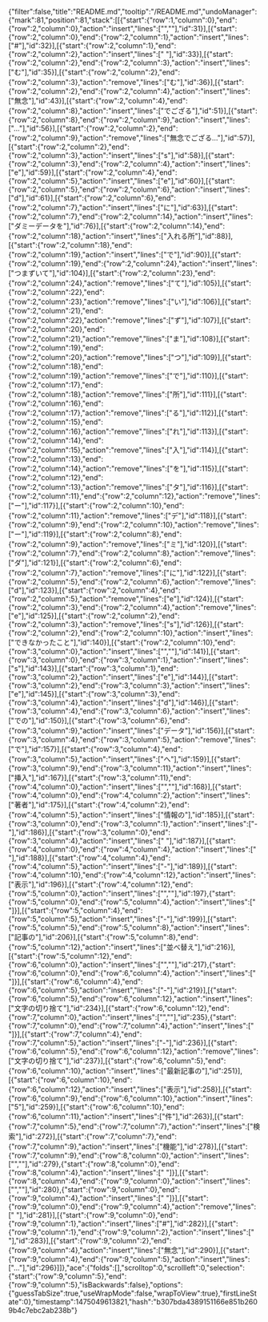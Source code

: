{"filter":false,"title":"README.md","tooltip":"/README.md","undoManager":{"mark":81,"position":81,"stack":[[{"start":{"row":1,"column":0},"end":{"row":2,"column":0},"action":"insert","lines":["",""],"id":31}],[{"start":{"row":2,"column":0},"end":{"row":2,"column":1},"action":"insert","lines":["#"],"id":32}],[{"start":{"row":2,"column":1},"end":{"row":2,"column":2},"action":"insert","lines":[" "],"id":33}],[{"start":{"row":2,"column":2},"end":{"row":2,"column":3},"action":"insert","lines":["む"],"id":35}],[{"start":{"row":2,"column":2},"end":{"row":2,"column":3},"action":"remove","lines":["む"],"id":36}],[{"start":{"row":2,"column":2},"end":{"row":2,"column":4},"action":"insert","lines":["無念"],"id":43}],[{"start":{"row":2,"column":4},"end":{"row":2,"column":8},"action":"insert","lines":["でござる"],"id":51}],[{"start":{"row":2,"column":8},"end":{"row":2,"column":9},"action":"insert","lines":["…"],"id":56}],[{"start":{"row":2,"column":2},"end":{"row":2,"column":9},"action":"remove","lines":["無念でござる…"],"id":57}],[{"start":{"row":2,"column":2},"end":{"row":2,"column":3},"action":"insert","lines":["s"],"id":58}],[{"start":{"row":2,"column":3},"end":{"row":2,"column":4},"action":"insert","lines":["e"],"id":59}],[{"start":{"row":2,"column":4},"end":{"row":2,"column":5},"action":"insert","lines":["e"],"id":60}],[{"start":{"row":2,"column":5},"end":{"row":2,"column":6},"action":"insert","lines":["d"],"id":61}],[{"start":{"row":2,"column":6},"end":{"row":2,"column":7},"action":"insert","lines":["に"],"id":63}],[{"start":{"row":2,"column":7},"end":{"row":2,"column":14},"action":"insert","lines":["ダミーデータを"],"id":76}],[{"start":{"row":2,"column":14},"end":{"row":2,"column":18},"action":"insert","lines":["入れる所"],"id":88}],[{"start":{"row":2,"column":18},"end":{"row":2,"column":19},"action":"insert","lines":["で"],"id":90}],[{"start":{"row":2,"column":19},"end":{"row":2,"column":24},"action":"insert","lines":["つまずいて"],"id":104}],[{"start":{"row":2,"column":23},"end":{"row":2,"column":24},"action":"remove","lines":["て"],"id":105}],[{"start":{"row":2,"column":22},"end":{"row":2,"column":23},"action":"remove","lines":["い"],"id":106}],[{"start":{"row":2,"column":21},"end":{"row":2,"column":22},"action":"remove","lines":["ず"],"id":107}],[{"start":{"row":2,"column":20},"end":{"row":2,"column":21},"action":"remove","lines":["ま"],"id":108}],[{"start":{"row":2,"column":19},"end":{"row":2,"column":20},"action":"remove","lines":["つ"],"id":109}],[{"start":{"row":2,"column":18},"end":{"row":2,"column":19},"action":"remove","lines":["で"],"id":110}],[{"start":{"row":2,"column":17},"end":{"row":2,"column":18},"action":"remove","lines":["所"],"id":111}],[{"start":{"row":2,"column":16},"end":{"row":2,"column":17},"action":"remove","lines":["る"],"id":112}],[{"start":{"row":2,"column":15},"end":{"row":2,"column":16},"action":"remove","lines":["れ"],"id":113}],[{"start":{"row":2,"column":14},"end":{"row":2,"column":15},"action":"remove","lines":["入"],"id":114}],[{"start":{"row":2,"column":13},"end":{"row":2,"column":14},"action":"remove","lines":["を"],"id":115}],[{"start":{"row":2,"column":12},"end":{"row":2,"column":13},"action":"remove","lines":["タ"],"id":116}],[{"start":{"row":2,"column":11},"end":{"row":2,"column":12},"action":"remove","lines":["ー"],"id":117}],[{"start":{"row":2,"column":10},"end":{"row":2,"column":11},"action":"remove","lines":["デ"],"id":118}],[{"start":{"row":2,"column":9},"end":{"row":2,"column":10},"action":"remove","lines":["ー"],"id":119}],[{"start":{"row":2,"column":8},"end":{"row":2,"column":9},"action":"remove","lines":["ミ"],"id":120}],[{"start":{"row":2,"column":7},"end":{"row":2,"column":8},"action":"remove","lines":["ダ"],"id":121}],[{"start":{"row":2,"column":6},"end":{"row":2,"column":7},"action":"remove","lines":["に"],"id":122}],[{"start":{"row":2,"column":5},"end":{"row":2,"column":6},"action":"remove","lines":["d"],"id":123}],[{"start":{"row":2,"column":4},"end":{"row":2,"column":5},"action":"remove","lines":["e"],"id":124}],[{"start":{"row":2,"column":3},"end":{"row":2,"column":4},"action":"remove","lines":["e"],"id":125}],[{"start":{"row":2,"column":2},"end":{"row":2,"column":3},"action":"remove","lines":["s"],"id":126}],[{"start":{"row":2,"column":2},"end":{"row":2,"column":10},"action":"insert","lines":["できなかったこと"],"id":140}],[{"start":{"row":2,"column":10},"end":{"row":3,"column":0},"action":"insert","lines":["",""],"id":141}],[{"start":{"row":3,"column":0},"end":{"row":3,"column":1},"action":"insert","lines":["s"],"id":143}],[{"start":{"row":3,"column":1},"end":{"row":3,"column":2},"action":"insert","lines":["e"],"id":144}],[{"start":{"row":3,"column":2},"end":{"row":3,"column":3},"action":"insert","lines":["e"],"id":145}],[{"start":{"row":3,"column":3},"end":{"row":3,"column":4},"action":"insert","lines":["d"],"id":146}],[{"start":{"row":3,"column":4},"end":{"row":3,"column":6},"action":"insert","lines":["での"],"id":150}],[{"start":{"row":3,"column":6},"end":{"row":3,"column":9},"action":"insert","lines":["データ"],"id":156}],[{"start":{"row":3,"column":4},"end":{"row":3,"column":5},"action":"remove","lines":["で"],"id":157}],[{"start":{"row":3,"column":4},"end":{"row":3,"column":5},"action":"insert","lines":["へ"],"id":159}],[{"start":{"row":3,"column":9},"end":{"row":3,"column":11},"action":"insert","lines":["挿入"],"id":167}],[{"start":{"row":3,"column":11},"end":{"row":4,"column":0},"action":"insert","lines":["",""],"id":168}],[{"start":{"row":4,"column":0},"end":{"row":4,"column":2},"action":"insert","lines":["著者"],"id":175}],[{"start":{"row":4,"column":2},"end":{"row":4,"column":5},"action":"insert","lines":["情報の"],"id":185}],[{"start":{"row":3,"column":0},"end":{"row":3,"column":1},"action":"insert","lines":["-"],"id":186}],[{"start":{"row":3,"column":0},"end":{"row":3,"column":4},"action":"insert","lines":["    "],"id":187}],[{"start":{"row":4,"column":0},"end":{"row":4,"column":4},"action":"insert","lines":["    "],"id":188}],[{"start":{"row":4,"column":4},"end":{"row":4,"column":5},"action":"insert","lines":["-"],"id":189}],[{"start":{"row":4,"column":10},"end":{"row":4,"column":12},"action":"insert","lines":["表示"],"id":196}],[{"start":{"row":4,"column":12},"end":{"row":5,"column":0},"action":"insert","lines":["",""],"id":197},{"start":{"row":5,"column":0},"end":{"row":5,"column":4},"action":"insert","lines":["    "]}],[{"start":{"row":5,"column":4},"end":{"row":5,"column":5},"action":"insert","lines":["-"],"id":199}],[{"start":{"row":5,"column":5},"end":{"row":5,"column":8},"action":"insert","lines":["記事の"],"id":206}],[{"start":{"row":5,"column":8},"end":{"row":5,"column":12},"action":"insert","lines":["並べ替え"],"id":216}],[{"start":{"row":5,"column":12},"end":{"row":6,"column":0},"action":"insert","lines":["",""],"id":217},{"start":{"row":6,"column":0},"end":{"row":6,"column":4},"action":"insert","lines":["    "]}],[{"start":{"row":6,"column":4},"end":{"row":6,"column":5},"action":"insert","lines":["-"],"id":219}],[{"start":{"row":6,"column":5},"end":{"row":6,"column":12},"action":"insert","lines":["文字の切り捨て"],"id":234}],[{"start":{"row":6,"column":12},"end":{"row":7,"column":0},"action":"insert","lines":["",""],"id":235},{"start":{"row":7,"column":0},"end":{"row":7,"column":4},"action":"insert","lines":["    "]}],[{"start":{"row":7,"column":4},"end":{"row":7,"column":5},"action":"insert","lines":["-"],"id":236}],[{"start":{"row":6,"column":5},"end":{"row":6,"column":12},"action":"remove","lines":["文字の切り捨て"],"id":237}],[{"start":{"row":6,"column":5},"end":{"row":6,"column":10},"action":"insert","lines":["最新記事の"],"id":251}],[{"start":{"row":6,"column":10},"end":{"row":6,"column":12},"action":"insert","lines":["表示"],"id":258}],[{"start":{"row":6,"column":9},"end":{"row":6,"column":10},"action":"insert","lines":["5"],"id":259}],[{"start":{"row":6,"column":10},"end":{"row":6,"column":11},"action":"insert","lines":["件"],"id":263}],[{"start":{"row":7,"column":5},"end":{"row":7,"column":7},"action":"insert","lines":["検索"],"id":272}],[{"start":{"row":7,"column":7},"end":{"row":7,"column":9},"action":"insert","lines":["機能"],"id":278}],[{"start":{"row":7,"column":9},"end":{"row":8,"column":0},"action":"insert","lines":["",""],"id":279},{"start":{"row":8,"column":0},"end":{"row":8,"column":4},"action":"insert","lines":["    "]}],[{"start":{"row":8,"column":4},"end":{"row":9,"column":0},"action":"insert","lines":["",""],"id":280},{"start":{"row":9,"column":0},"end":{"row":9,"column":4},"action":"insert","lines":["    "]}],[{"start":{"row":9,"column":0},"end":{"row":9,"column":4},"action":"remove","lines":["    "],"id":281}],[{"start":{"row":9,"column":0},"end":{"row":9,"column":1},"action":"insert","lines":["#"],"id":282}],[{"start":{"row":9,"column":1},"end":{"row":9,"column":2},"action":"insert","lines":[" "],"id":283}],[{"start":{"row":9,"column":2},"end":{"row":9,"column":4},"action":"insert","lines":["無念"],"id":290}],[{"start":{"row":9,"column":4},"end":{"row":9,"column":5},"action":"insert","lines":["…"],"id":296}]]},"ace":{"folds":[],"scrolltop":0,"scrollleft":0,"selection":{"start":{"row":9,"column":5},"end":{"row":9,"column":5},"isBackwards":false},"options":{"guessTabSize":true,"useWrapMode":false,"wrapToView":true},"firstLineState":0},"timestamp":1475049613821,"hash":"b307bda4389151166e851b2609b4c7ebc2ab238b"}
